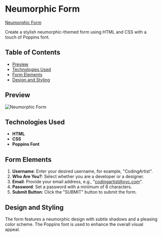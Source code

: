 ﻿# Neumorphic Form

[Neumorphic Form](https://umar-ashraf09.github.io/Neumorphic-Form/)

Create a stylish neumorphic-themed form using HTML and CSS with a touch of Poppins font.

## Table of Contents

- [Preview](#preview)
- [Technologies Used](#technologies-used)
- [Form Elements](#form-elements)
- [Design and Styling](#design-and-styling)

## Preview

![Neumorphic Form](https://github.com/Umar-Ashraf09/Neumorphic-Form/assets/92431008/0181bec8-35c7-4965-a8db-d903677b284f)


## Technologies Used

- **HTML**
- **CSS**
- **Poppins Font**

## Form Elements

1. **Username**: Enter your desired username, for example, "CodingArtist".
2. **Who Are You?**: Select whether you are a developer or a designer.
3. **Email**: Provide your email address, e.g., "codingartist@xyc.com".
4. **Password**: Set a password with a minimum of 6 characters.
5. **Submit Button**: Click the "SUBMIT" button to submit the form.

## Design and Styling

The form features a neumorphic design with subtle shadows and a pleasing color scheme. The Poppins font is used to enhance the overall visual appeal.
